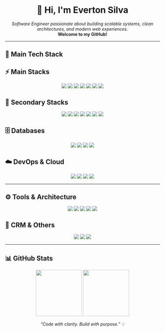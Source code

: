 <h1 align="center">👋 Hi, I'm Everton Silva</h1>

<p align="center">
  <em>Software Engineer passionate about building scalable systems, clean architectures, and modern web experiences.</em><br/>
  <b>Welcome to my GitHub!</b> 
</p>

---

## 🧠 Main Tech Stack

## ⚡ Main Stacks
<p align="center">
  <img src="https://img.shields.io/badge/JavaScript-323330?style=for-the-badge&logo=javascript&logoColor=F7DF1E"/>
  <img src="https://img.shields.io/badge/TypeScript-007ACC?style=for-the-badge&logo=typescript&logoColor=white"/>
  <img src="https://img.shields.io/badge/React-20232A?style=for-the-badge&logo=react&logoColor=61DAFB"/>
  <img src="https://img.shields.io/badge/Next.js-000000?style=for-the-badge&logo=nextdotjs&logoColor=white"/>
  <img src="https://img.shields.io/badge/Tailwind_CSS-38B2AC?style=for-the-badge&logo=tailwind-css&logoColor=white"/>
  <img src="https://img.shields.io/badge/Node.js-339933?style=for-the-badge&logo=nodedotjs&logoColor=white"/>
  <img src="https://img.shields.io/badge/Vue.js-4FC08D?style=for-the-badge&logo=vue.js&logoColor=white"/>
</p>

## 🧩 Secondary Stacks

<p align="center">
  <img src="https://img.shields.io/badge/NestJS-E0234E?style=for-the-badge&logo=nestjs&logoColor=white"/>
  <img src="https://img.shields.io/badge/Express.js-000000?style=for-the-badge&logo=express&logoColor=white"/>
  <img src="https://img.shields.io/badge/PHP-777BB4?style=for-the-badge&logo=php&logoColor=white"/>
  <img src="https://img.shields.io/badge/Python-3776AB?style=for-the-badge&logo=python&logoColor=white"/>
  <img src="https://img.shields.io/badge/Golang-00ADD8?style=for-the-badge&logo=go&logoColor=white"/>
  <img src="https://img.shields.io/badge/Vite-B73BFE?style=for-the-badge&logo=vite&logoColor=FFD62E"/>
  <img src="https://img.shields.io/badge/Shadcn/UI-000000?style=for-the-badge&logo=react&logoColor=white"/>
</p>

## 🗄️ Databases
<p align="center">
  <img src="https://img.shields.io/badge/MySQL-4479A1?style=for-the-badge&logo=mysql&logoColor=white"/>
  <img src="https://img.shields.io/badge/PostgreSQL-4169E1?style=for-the-badge&logo=postgresql&logoColor=white"/>
  <img src="https://img.shields.io/badge/MongoDB-47A248?style=for-the-badge&logo=mongodb&logoColor=white"/>
  <img src="https://img.shields.io/badge/SOQL-009EDB?style=for-the-badge&logo=salesforce&logoColor=white"/>
</p>

## ☁️ DevOps & Cloud
<p align="center">
  <img src="https://img.shields.io/badge/AWS-FF9900?style=for-the-badge&logo=amazonaws&logoColor=white"/>
  <img src="https://img.shields.io/badge/Docker-2496ED?style=for-the-badge&logo=docker&logoColor=white"/>
  <img src="https://img.shields.io/badge/Supabase-3ECF8E?style=for-the-badge&logo=supabase&logoColor=white"/>
  <img src="https://img.shields.io/badge/Azure_DevOps-0078D7?style=for-the-badge&logo=azuredevops&logoColor=white"/>
</p>

---

## ⚙️ Tools & Architecture

<p align="center">
  <img src="https://img.shields.io/badge/Git-F05032?style=for-the-badge&logo=git&logoColor=white"/>
  <img src="https://img.shields.io/badge/OAuth-009EDB?style=for-the-badge&logo=oauth&logoColor=white"/>
  <img src="https://img.shields.io/badge/REST_API-000000?style=for-the-badge&logo=postman&logoColor=orange"/>
  <img src="https://img.shields.io/badge/SOLID_Principles-000000?style=for-the-badge&logo=code&logoColor=white"/>
  <img src="https://img.shields.io/badge/Clean_Architecture-000000?style=for-the-badge&logo=code&logoColor=white"/>
</p>

## 💼 CRM & Others

<p align="center">
  <img src="https://img.shields.io/badge/Salesforce-00A1E0?style=for-the-badge&logo=salesforce&logoColor=white"/>
  <img src="https://img.shields.io/badge/AI_Integrations-000000?style=for-the-badge&logo=openai&logoColor=white"/>
  <img src="https://img.shields.io/badge/Testing-K6_&_Mocha-2C2D72?style=for-the-badge&logo=testinglibrary&logoColor=white"/>
</p>

---

## 📊 GitHub Stats

<p align="center">
  <img height="150" src="https://github-readme-stats.vercel.app/api?username=EvertonSilva&show_icons=true&theme=tokyonight" />
  <img height="150" src="https://github-readme-stats.vercel.app/api/top-langs/?username=EvertonSilva&layout=compact&theme=tokyonight"/>
</p>

<p align="center"><i>“Code with clarity. Build with purpose.” 💡</i></p>

